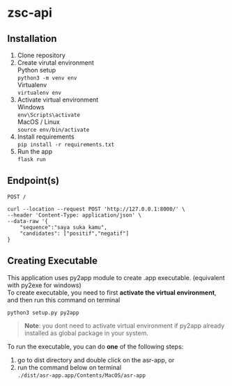 # zsc-api

## Installation

1. Clone repository
2. Create virutal environment <br>
Python setup <br>
`python3 -m venv env` <br>
Virtualenv <br>
`virtualenv env`
3. Activate virtual environment <br>
Windows <br>
`env\Scripts\activate` <br>
MacOS / Linux <br>
`source env/bin/activate`
4. Install requirements <br>
`pip install -r requirements.txt`
5. Run the app <br>
`flask run`

## Endpoint(s)

`POST /`

```
curl --location --request POST 'http://127.0.0.1:8000/' \
--header 'Content-Type: application/json' \
--data-raw '{
    "sequence":"saya suka kamu",
    "candidates": ["positif","negatif"]
}
```

## Creating Executable

This application uses py2app module to create .app executable. (equivalent with py2exe for windows) <br>
To create executable, you need to first __activate the virtual environment__, and then run this command on terminal
```
python3 setup.py py2app
```
> **Note**: you dont need to activate virtual environment if py2app already installed as global package in your system.

To run the executable, you can do __one__ of the following steps: <br>
1. go to dist directory and double click on the asr-app, or 
2. run the command below on terminal <br>
`
./dist/asr-app.app/Contents/MacOS/asr-app
`